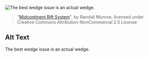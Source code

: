 ![The best wedge issue is an actual wedge.](https://imgs.xkcd.com/comics/midcontinent_rift_system.png)
> "[Midcontinent Rift System](https://xkcd.com/2103/)", by Randall Munroe, licensed under Creative Commons Attribution-NonCommercial 2.5 License

## Alt Text
The best wedge issue is an actual wedge.
